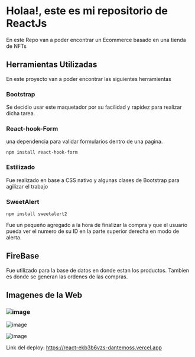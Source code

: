 # Holaa!, este es mi repositorio de ReactJs

En este Repo van a poder encontrar un Ecommerce basado en una tienda de NFTs

## Herramientas Utilizadas

En este proyecto van a poder encontrar las siguientes herramientas

### Bootstrap

Se decidio usar este maquetador por su facilidad y rapidez para realizar dicha tarea.


### React-hook-Form

una dependencia para validar formularios dentro de una pagina.

`npm install react-hook-form`

### Estilizado

Fue realizado en base a CSS nativo y algunas clases de Bootstrap para agilizar el trabajo

### SweetAlert
`npm install sweetalert2`

Fue un pequeño agregado a la hora de finalizar la compra y que el usuario pueda ver el numero de su ID en la parte superior derecha en modo de alerta.


## FireBase

Fue utilizado para la base de datos en donde estan los productos. Tambien es donde se generan las ordenes de las compras.



## Imagenes de la Web

### ![image](https://user-images.githubusercontent.com/111817877/216770482-4b5ac8f0-19e3-4b5f-a072-b03fbaad5c7e.png)




![image](https://user-images.githubusercontent.com/111817877/216770525-63343506-1960-4e42-a604-874736936684.png)




![image](https://user-images.githubusercontent.com/111817877/216770574-e8841c9e-a704-4279-980f-3836f3332ab8.png)



 Link del deploy: https://react-ekb3b6vzs-dantemoss.vercel.app
